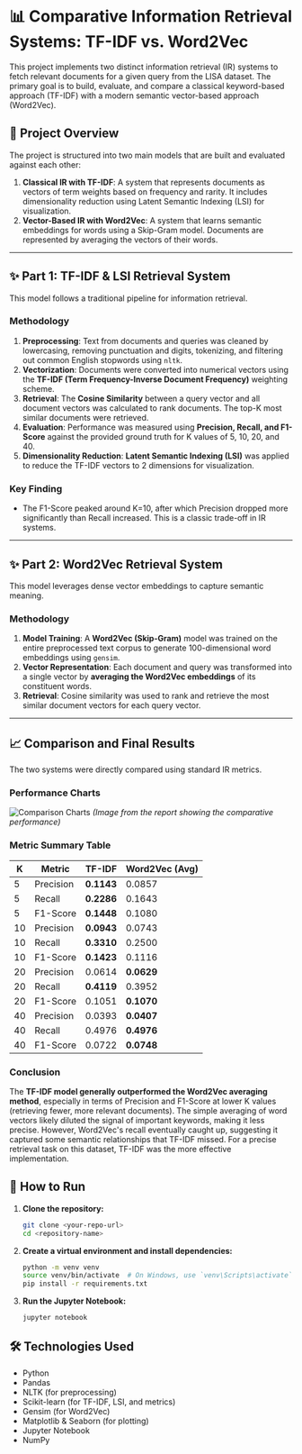 # 📊 Comparative Information Retrieval Systems: TF-IDF vs. Word2Vec

This project implements two distinct information retrieval (IR) systems to fetch relevant documents for a given query from the LISA dataset. The primary goal is to build, evaluate, and compare a classical keyword-based approach (TF-IDF) with a modern semantic vector-based approach (Word2Vec).

## 📝 Project Overview

The project is structured into two main models that are built and evaluated against each other:

1.  **Classical IR with TF-IDF**: A system that represents documents as vectors of term weights based on frequency and rarity. It includes dimensionality reduction using Latent Semantic Indexing (LSI) for visualization.
2.  **Vector-Based IR with Word2Vec**: A system that learns semantic embeddings for words using a Skip-Gram model. Documents are represented by averaging the vectors of their words.

---

## ✨ Part 1: TF-IDF & LSI Retrieval System

This model follows a traditional pipeline for information retrieval.

### Methodology
1.  **Preprocessing**: Text from documents and queries was cleaned by lowercasing, removing punctuation and digits, tokenizing, and filtering out common English stopwords using `nltk`.
2.  **Vectorization**: Documents were converted into numerical vectors using the **TF-IDF (Term Frequency-Inverse Document Frequency)** weighting scheme.
3.  **Retrieval**: The **Cosine Similarity** between a query vector and all document vectors was calculated to rank documents. The top-K most similar documents were retrieved.
4.  **Evaluation**: Performance was measured using **Precision, Recall, and F1-Score** against the provided ground truth for K values of 5, 10, 20, and 40.
5.  **Dimensionality Reduction**: **Latent Semantic Indexing (LSI)** was applied to reduce the TF-IDF vectors to 2 dimensions for visualization.

### Key Finding
-   The F1-Score peaked around K=10, after which Precision dropped more significantly than Recall increased. This is a classic trade-off in IR systems.

---

## ✨ Part 2: Word2Vec Retrieval System

This model leverages dense vector embeddings to capture semantic meaning.

### Methodology
1.  **Model Training**: A **Word2Vec (Skip-Gram)** model was trained on the entire preprocessed text corpus to generate 100-dimensional word embeddings using `gensim`.
2.  **Vector Representation**: Each document and query was transformed into a single vector by **averaging the Word2Vec embeddings** of its constituent words.
3.  **Retrieval**: Cosine similarity was used to rank and retrieve the most similar document vectors for each query vector.

---

## 📈 Comparison and Final Results

The two systems were directly compared using standard IR metrics.

### Performance Charts

![Comparison Charts](https://i.imgur.com/KxI8Uv4.png)
*(Image from the report showing the comparative performance)*

### Metric Summary Table

| K | Metric | TF-IDF | Word2Vec (Avg) |
|---|---|---|---|
| 5 | Precision | **0.1143** | 0.0857 |
| 5 | Recall | **0.2286** | 0.1643 |
| 5 | F1-Score | **0.1448** | 0.1080 |
| 10 | Precision | **0.0943** | 0.0743 |
| 10 | Recall | **0.3310** | 0.2500 |
| 10 | F1-Score | **0.1423** | 0.1116 |
| 20 | Precision | 0.0614 | **0.0629** |
| 20 | Recall | **0.4119** | 0.3952 |
| 20 | F1-Score | 0.1051 | **0.1070** |
| 40 | Precision | 0.0393 | **0.0407** |
| 40 | Recall | 0.4976 | **0.4976** |
| 40 | F1-Score | 0.0722 | **0.0748** |

### Conclusion
The **TF-IDF model generally outperformed the Word2Vec averaging method**, especially in terms of Precision and F1-Score at lower K values (retrieving fewer, more relevant documents). The simple averaging of word vectors likely diluted the signal of important keywords, making it less precise. However, Word2Vec's recall eventually caught up, suggesting it captured some semantic relationships that TF-IDF missed. For a precise retrieval task on this dataset, TF-IDF was the more effective implementation.

## 🚀 How to Run

1.  **Clone the repository:**
    ```bash
    git clone <your-repo-url>
    cd <repository-name>
    ```

2.  **Create a virtual environment and install dependencies:**
    ```bash
    python -m venv venv
    source venv/bin/activate  # On Windows, use `venv\Scripts\activate`
    pip install -r requirements.txt
    ```

3.  **Run the Jupyter Notebook:**
    ```bash
    jupyter notebook
    ```

## 🛠️ Technologies Used

-   Python
-   Pandas
-   NLTK (for preprocessing)
-   Scikit-learn (for TF-IDF, LSI, and metrics)
-   Gensim (for Word2Vec)
-   Matplotlib & Seaborn (for plotting)
-   Jupyter Notebook
-   NumPy
